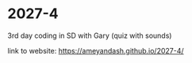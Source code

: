 # 2027-4
3rd day coding in SD with Gary (quiz with sounds)

link to website: https://ameyandash.github.io/2027-4/
